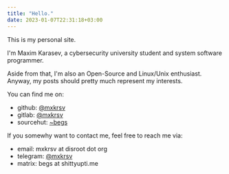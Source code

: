 ```yaml
---
title: "Hello."
date: 2023-01-07T22:31:18+03:00
---
```


This is my personal site.

I'm Maxim Karasev, a cybersecurity university student and system software programmer.

Aside from that, I'm also an Open-Source and Linux/Unix enthusiast.
Anyway, my posts should pretty much represent my interests.

You can find me on:
- github: [@mxkrsv](https://github.com/mxkrsv)
- gitlab: [@mxkrsv](https://gitlab.com/mxkrsv)
- sourcehut: [~begs](https://sr.ht/~begs)

If you somewhy want to contact me, feel free to reach me via:
- email: mxkrsv at disroot dot org
- telegram: [@mxkrsv](https://t.me/mxkrsv)
- matrix: begs at shittyupti.me
